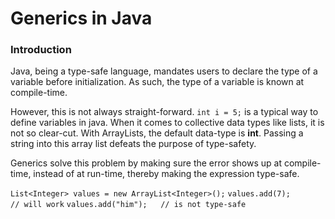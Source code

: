 # Generics in Java

### Introduction
Java, being a type-safe language, mandates users to declare the type of a variable before initialization.
As such, the type of a variable is known at compile-time.

However, this is not always straight-forward.
`int i = 5;` is a typical way to define variables in java.
When it comes to collective data types like lists, it is not so clear-cut.
With ArrayLists, the default data-type is **int**.
Passing a string into this array list defeats the purpose of type-safety.

Generics solve this problem by making sure the error shows up at compile-time, instead of at run-time, thereby making the expression type-safe.


`List<Integer> values = new ArrayList<Integer>();`
`values.add(7);      // will work`
`values.add("him");   // is not type-safe`
